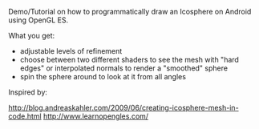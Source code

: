 Demo/Tutorial on how to programmatically draw an Icosphere on Android using OpenGL ES.

What you get:
- adjustable levels of refinement
- choose between two different shaders to see the mesh with "hard edges" or interpolated normals to render a "smoothed" sphere
- spin the sphere around to look at it from all angles

Inspired by:

http://blog.andreaskahler.com/2009/06/creating-icosphere-mesh-in-code.html
http://www.learnopengles.com/

